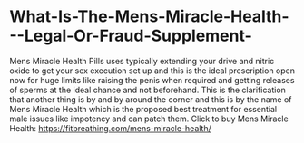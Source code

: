 # What-Is-The-Mens-Miracle-Health---Legal-Or-Fraud-Supplement-
Mens Miracle Health Pills uses typically extending your drive and nitric oxide to get your sex execution set up and this is the ideal prescription open now for huge limits like raising the penis when required and getting releases of sperms at the ideal chance and not beforehand. This is the clarification that another thing is by and by around the corner and this is by the name of Mens Miracle Health which is the proposed best treatment for essential male issues like impotency and can patch them. Click to buy Mens Miracle Health: https://fitbreathing.com/mens-miracle-health/
